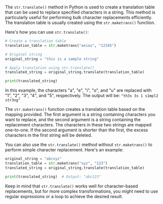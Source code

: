 The `str.translate()` method in Python is used to create a translation table that can be used to replace specified characters in a string. This method is particularly useful for performing bulk character replacements efficiently. The translation table is usually created using the `str.maketrans()` function.

Here's how you can use `str.translate()`:

```python
# Create a translation table
translation_table = str.maketrans("aeiou", "12345")

# Original string
original_string = "this is a sample string"

# Apply translation using str.translate()
translated_string = original_string.translate(translation_table)

print(translated_string)
```

In this example, the characters "a", "e", "i", "o", and "u" are replaced with "1", "2", "3", "4", and "5", respectively. The output will be: `"th3s 3s 1 s1mpl2 str3ng"`

The `str.maketrans()` function creates a translation table based on the mapping provided. The first argument is a string containing characters you want to replace, and the second argument is a string containing the replacement characters. The characters in these two strings are mapped one-to-one. If the second argument is shorter than the first, the excess characters in the first string will be deleted.

You can also use the `str.translate()` method without `str.maketrans()` to perform simple character replacement. Here's an example:

```python
original_string = "abcxyz"
translation_table = str.maketrans("xyz", "123")
translated_string = original_string.translate(translation_table)

print(translated_string)  # Output: "abc123"
```

Keep in mind that `str.translate()` works well for character-based replacements, but for more complex transformations, you might need to use regular expressions or a loop to achieve the desired result.
